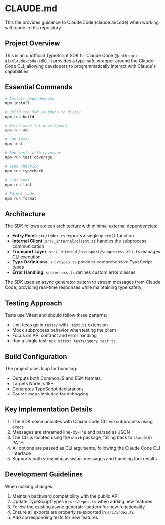 # CLAUDE.md

This file provides guidance to Claude Code (claude.ai/code) when working with code in this repository.

## Project Overview

This is an unofficial TypeScript SDK for Claude Code (`@anthropic-ai/claude-code-sdk`). It provides a type-safe wrapper around the Claude Code CLI, allowing developers to programmatically interact with Claude's capabilities.

## Essential Commands

```bash
# Install dependencies
npm install

# Build the SDK (outputs to dist/)
npm run build

# Watch mode for development
npm run dev

# Run tests
npm test

# Run tests with coverage
npm run test:coverage

# Type checking
npm run typecheck

# Lint code
npm run lint

# Format code
npm run format
```

## Architecture

The SDK follows a clean architecture with minimal external dependencies:

- **Entry Point**: `src/index.ts` exports a single `query()` function
- **Internal Client**: `src/_internal/client.ts` handles the subprocess communication
- **Transport Layer**: `src/_internal/transport/subprocess-cli.ts` manages CLI execution
- **Type Definitions**: `src/types.ts` provides comprehensive TypeScript types
- **Error Handling**: `src/errors.ts` defines custom error classes

The SDK uses an async generator pattern to stream messages from Claude Code, providing real-time responses while maintaining type safety.

## Testing Approach

Tests use Vitest and should follow these patterns:
- Unit tests go in `tests/` with `.test.ts` extension
- Mock subprocess behavior when testing the client
- Focus on API contract and error handling
- Run a single test: `npx vitest tests/query.test.ts`

## Build Configuration

The project uses tsup for bundling:
- Outputs both CommonJS and ESM formats
- Targets Node.js 18+
- Generates TypeScript declarations
- Source maps included for debugging

## Key Implementation Details

1. The SDK communicates with Claude Code CLI via subprocess using `execa`
2. Messages are streamed line-by-line and parsed as JSON
3. The CLI is located using the `which` package, falling back to `claude` in PATH
4. All options are passed as CLI arguments, following the Claude Code CLI interface
5. Supports both streaming assistant messages and handling tool results

## Development Guidelines

When making changes:
1. Maintain backward compatibility with the public API
2. Update TypeScript types in `src/types.ts` when adding new features
3. Follow the existing async generator pattern for new functionality
4. Ensure all exports are properly re-exported in `src/index.ts`
5. Add corresponding tests for new features